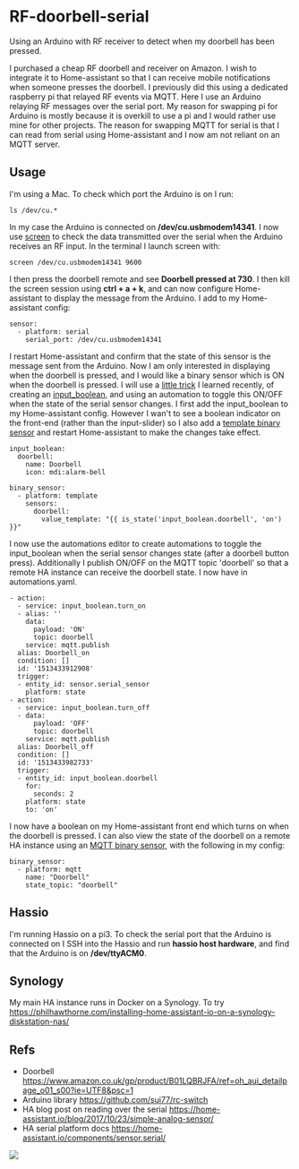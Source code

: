 # RF-doorbell-serial
Using an Arduino with RF receiver to detect when my doorbell has been pressed.

I purchased a cheap RF doorbell and receiver on Amazon. I wish to integrate it to Home-assistant so that I can receive mobile notifications when someone presses the doorbell. I previously did this using a dedicated raspberry pi that relayed RF events via MQTT. Here I use an Arduino relaying RF messages over the serial port. My reason for swapping pi for Arduino is mostly because it is overkill to use a pi and I would rather use mine for other projects. The reason for swapping MQTT for serial is that I can read from serial using Home-assistant and I now am not reliant on an MQTT server.

## Usage
I'm using a Mac. To check which port the Arduino is on I run:
```
ls /dev/cu.*
```
In my case the Arduino is connected on **/dev/cu.usbmodem14341**. I now use [screen](https://geekinc.ca/using-screen-as-a-serial-terminal-on-mac-os-x/) to check the data transmitted over the serial when the Arduino receives an RF input. In the terminal I launch screen with:
```
screen /dev/cu.usbmodem14341 9600
```
I then press the doorbell remote and see **Doorbell pressed at 730**. I then kill the screen session using **ctrl + a + k**, and can now configure Home-assistant to display the message from the Arduino. I add to my Home-assistant config:
```
sensor:
  - platform: serial
    serial_port: /dev/cu.usbmodem14341
```
I restart Home-assistant and confirm that the state of this sensor is the message sent from the Arduino. Now I am only interested in displaying when the doorbell is pressed, and I would like a binary sensor which is ON when the doorbell is pressed. I will use a [little trick](https://community.home-assistant.io/t/binary-sensor-triggered-after-time-in-state/35826) I learned recently, of creating an [input_boolean](https://home-assistant.io/components/input_boolean/), and using an automation to toggle this ON/OFF when the state of the serial sensor changes. I first add the input_boolean to my Home-assistant config. However I wan't to see a boolean indicator on the front-end (rather than the input-slider) so I also add a [template binary sensor](https://home-assistant.io/components/binary_sensor.template/) and restart Home-assistant to make the changes take effect.
```
input_boolean:
  doorbell:
    name: Doorbell
    icon: mdi:alarm-bell

binary_sensor:
  - platform: template
    sensors:
      doorbell:
        value_template: "{{ is_state('input_boolean.doorbell', 'on') }}"
```
I now use the automations editor to create automations to toggle the input_boolean when the serial sensor changes state (after a doorbell button press). Additionally I publish ON/OFF on the MQTT topic 'doorbell' so that a remote HA instance can receive the doorbell state. I now have in automations.yaml.
```
- action:
  - service: input_boolean.turn_on
  - alias: ''
    data:
      payload: 'ON'
      topic: doorbell
    service: mqtt.publish
  alias: Doorbell_on
  condition: []
  id: '1513433912908'
  trigger:
  - entity_id: sensor.serial_sensor
    platform: state
- action:
  - service: input_boolean.turn_off
  - data:
      payload: 'OFF'
      topic: doorbell
    service: mqtt.publish
  alias: Doorbell_off
  condition: []
  id: '1513433982733'
  trigger:
  - entity_id: input_boolean.doorbell
    for:
      seconds: 2
    platform: state
    to: 'on'
```
I now have a boolean on my Home-assistant front end which turns on when the doorbell is pressed. I can also view the state of the doorbell on a remote HA instance using an [MQTT binary sensor](https://home-assistant.io/components/binary_sensor.mqtt/), with the following in my config:
```
binary_sensor:
  - platform: mqtt
    name: "Doorbell"
    state_topic: "doorbell"
```

## Hassio
I'm running Hassio on a pi3. To check the serial port that the Arduino is connected on I SSH into the Hassio and run **hassio host hardware**, and find that the Arduino is on **/dev/ttyACM0**.

## Synology
My main HA instance runs in Docker on a Synology. To try https://philhawthorne.com/installing-home-assistant-io-on-a-synology-diskstation-nas/

## Refs
* Doorbell https://www.amazon.co.uk/gp/product/B01LQBRJFA/ref=oh_aui_detailpage_o01_s00?ie=UTF8&psc=1
* Arduino library https://github.com/sui77/rc-switch
* HA blog post on reading over the serial https://home-assistant.io/blog/2017/10/23/simple-analog-sensor/
* HA serial platform docs https://home-assistant.io/components/sensor.serial/

<img src="https://github.com/robmarkcole/RF-doorbell-serial/blob/master/Arduino-rf-remote.JPG">
